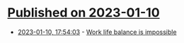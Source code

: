 # [Published on 2023-01-10](index.md)

* [2023-01-10, 17:54:03](https://news.ycombinator.com/item?id=34328692) - [Work life balance is impossible](https://blog.nateliason.com/p/work-life-balance)
